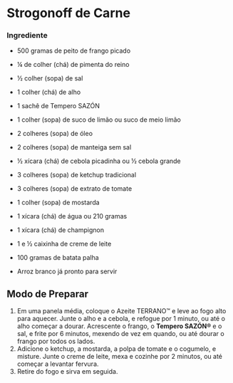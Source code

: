 # Strogonoff de Carne

### Ingrediente

- 500 gramas de peito de frango picado 

- ¼ de colher (chá) de pimenta do reino 
- ½ colher (sopa) de sal 
- 1 colher (chá) de alho 
- 1 sachê de Tempero SAZÓN 
- 1 colher (sopa) de suco de limão ou suco de meio limão 
- 2 colheres (sopa) de óleo
- 2 colheres (sopa) de manteiga sem sal
- ½ xícara (chá) de cebola picadinha ou ½ cebola grande 
- 3 colheres (sopa) de ketchup tradicional 
- 3 colheres (sopa) de extrato de tomate
- 1 colher (sopa) de mostarda 
- 1 xícara (chá) de água ou 210 gramas 
- 1 xícara (chá) de champignon
- 1 e ½ caixinha de creme de leite 
- 100 gramas de batata palha 
- Arroz branco já pronto para servir



## Modo de Preparar



1. Em uma panela média, coloque o Azeite TERRANO™ e leve ao fogo alto para aquecer. Junte o alho e a cebola, e refogue por 1 minuto, ou até o alho começar a dourar. Acrescente o frango, o **Tempero SAZÓN®** e o sal, e frite por 6 minutos, mexendo de vez em quando, ou até dourar o frango por todos os lados.
2. Adicione o ketchup, a mostarda, a polpa de tomate e o cogumelo, e misture. Junte o creme de leite, mexa e cozinhe por 2 minutos, ou até começar a levantar fervura.
3. Retire do fogo e sirva em seguida.







